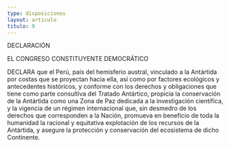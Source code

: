 ```yaml
---
type: disposiciones
layout: articulo
titulo: 9
---
```

DECLARACIÓN

EL CONGRESO CONSTITUYENTE DEMOCRÁTICO

DECLARA que el Perú, país del hemisferio austral, vinculado a la Antártida por costas que se proyectan hacia ella, así como por factores ecológicos y antecedentes históricos, y conforme con los derechos y obligaciones que tiene como parte consultiva del Tratado Antártico, propicia la conservación de la Antártida como una Zona de Paz dedicada a la investigación científica, y la vigencia de un régimen internacional que, sin desmedro de los derechos que corresponden a la Nación, promueva en beneficio de toda la humanidad la racional y equitativa explotación de los recursos de la Antártida, y asegure la protección y conservación del ecosistema de dicho Continente.